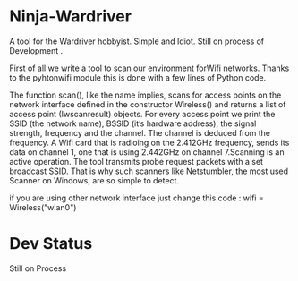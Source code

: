 # Ninja-Wardriver
A tool for the Wardriver hobbyist. Simple and Idiot. Still on process of Development .

First of all we write a tool to scan our environment forWifi networks. Thanks to the
pyhtonwifi module this is done with a few lines of Python code.

The function scan(), like the name implies, scans for access points on the network interface defined in the constructor Wireless() and returns a list of access point (Iwscanresult) objects. For every access point we print the SSID (the network name), BSSID (it’s hardware address), the signal strength, frequency and the channel. The channel is deduced from the frequency. A Wifi card that is radioing on the 2.412GHz frequency, sends its data on channel 1, one that is using
2.442GHz on channel 7.Scanning is an active operation. The tool transmits probe request packets with a set broadcast SSID. That is why such scanners like Netstumbler, the most used Scanner on Windows, are so simple to detect.

if you are using other network interface just change this code :  wifi = Wireless("wlan0")

# Dev Status
Still on Process
